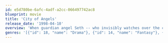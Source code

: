 ```yaml
---
id: e5d780be-6afc-4adf-a2cc-066497742ac8
blueprint: movie
title: 'City of Angels'
release_date: '1998-04-10'
overview: 'When guardian angel Seth -- who invisibly watches over the citizens of Los Angeles -- becomes captivated by Maggie, a strong-willed heart surgeon, he ponders trading in his pure, otherworldly existence for a mortal life with his beloved. The couple embarks on a tender but forbidden romance spanning heaven and Earth.'
genres: '[{"id": 18, "name": "Drama"}, {"id": 14, "name": "Fantasy"}, {"id": 10749, "name": "Romance"}]'
---
```

